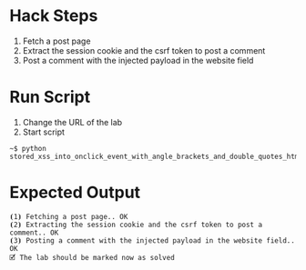 # Hack Steps

1. Fetch a post page
2. Extract the session cookie and the csrf token to post a comment
3. Post a comment with the injected payload in the website field

# Run Script

1. Change the URL of the lab
2. Start script

```
~$ python stored_xss_into_onclick_event_with_angle_brackets_and_double_quotes_html_encoded_and_single_quotes_and_backslash_escaped.py
```

# Expected Output

```
⦗1⦘ Fetching a post page.. OK
⦗2⦘ Extracting the session cookie and the csrf token to post a comment.. OK
⦗3⦘ Posting a comment with the injected payload in the website field.. OK
🗹 The lab should be marked now as solved
```
